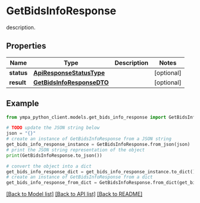 # GetBidsInfoResponse

description.

## Properties

Name | Type | Description | Notes
------------ | ------------- | ------------- | -------------
**status** | [**ApiResponseStatusType**](ApiResponseStatusType.md) |  | [optional] 
**result** | [**GetBidsInfoResponseDTO**](GetBidsInfoResponseDTO.md) |  | [optional] 

## Example

```python
from ympa_python_client.models.get_bids_info_response import GetBidsInfoResponse

# TODO update the JSON string below
json = "{}"
# create an instance of GetBidsInfoResponse from a JSON string
get_bids_info_response_instance = GetBidsInfoResponse.from_json(json)
# print the JSON string representation of the object
print(GetBidsInfoResponse.to_json())

# convert the object into a dict
get_bids_info_response_dict = get_bids_info_response_instance.to_dict()
# create an instance of GetBidsInfoResponse from a dict
get_bids_info_response_from_dict = GetBidsInfoResponse.from_dict(get_bids_info_response_dict)
```
[[Back to Model list]](../README.md#documentation-for-models) [[Back to API list]](../README.md#documentation-for-api-endpoints) [[Back to README]](../README.md)


